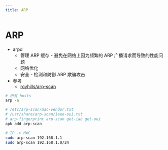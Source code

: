 ```yaml
---
title: ARP
---
```


# ARP

- arpd
  - 管理 ARP 缓存 - 避免在网络上因为频繁的 ARP 广播请求而导致的性能问题
  - 网络优化
  - 安全 - 检测和防御 ARP 欺骗攻击
- 参考
  - [royhills/arp-scan](https://github.com/royhills/arp-scan)

```bash
# 所有 hosts
arp -a

# /etc/arp-scan/mac-vendor.txt
# /usr/share/arp-scan/ieee-oui.txt
# arp-fingerprint arp-scan get-iab get-oui
apk add arp-scan

# IP -> MAC
sudo arp-scan 192.168.1.1
sudo arp-scan 192.168.1.0/24
```
